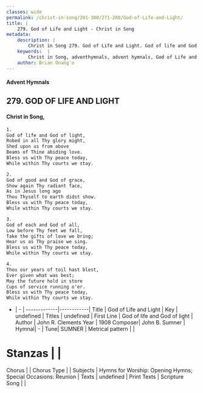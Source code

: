```yaml
---
classes: wide
permalink: /christ-in-song/201-300/271-280/God-of-Life-and-Light/
title: |
    279. God of Life and Light - Christ in Song
metadata:
    description: |
        Christ in Song 279. God of Life and Light. God of life and God of light, Robed in all Thy glory might, Shed upon us from above Beams of Thine abiding love. Bless us with Thy peace today, While within Thy courts we stay.
    keywords:  |
        Christ in Song, adventhymnals, advent hymnals, God of Life and Light, God of life and God of light. 
    author: Brian Onang'o
---
```


#### Advent Hymnals
## 279. GOD OF LIFE AND LIGHT
####  Christ in Song,

```txt
1.
God of life and God of light,
Robed in all Thy glory might,
Shed upon us from above
Beams of Thine abiding love.
Bless us with Thy peace today,
While within Thy courts we stay.

2.
God of good and God of grace,
Show again Thy radiant face,
As in Jesus long ago
Thou Thyself to earth didst show.
Bless us with Thy peace today,
While within Thy courts we stay.

3.
God of each and God of all,
Low before Thy feet we fall,
Take the gifts of love we bring;
Hear us as Thy praise we sing.
Bless us with Thy peace today,
While within Thy courts we stay.

4.
Thou our years of toil hast blest,
Ever given what was best;
May the future hold in store
Cups of service running o'er.
Bless us with Thy peace today,
While within Thy courts we stay.

```

- |   -  |
-------------|------------|
Title | God of Life and Light |
Key | undefined |
Titles | undefined |
First Line | God of life and God of light |
Author | John R. Clements
Year | 1908
Composer| John B. Sumner |
Hymnal|  - |
Tune| SUMNER |
Metrical pattern | |
# Stanzas |  |
Chorus |  |
Chorus Type |  |
Subjects | Hymns for Worship: Opening Hymns; Special Occasions: Reunion |
Texts | undefined |
Print Texts | 
Scripture Song |  |
    
